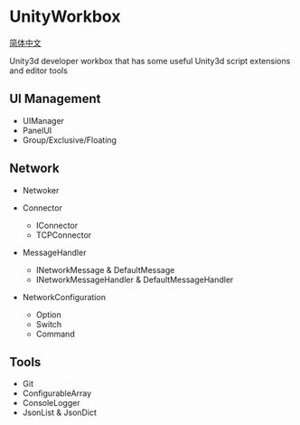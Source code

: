 # UnityWorkbox 

[简体中文](./README-ZH-cn.md)

Unity3d developer workbox that has some useful Unity3d script extensions and editor tools

## UI Management

* UIManager
* PanelUI
* Group/Exclusive/Floating

## Network

* Netwoker

* Connector
  * IConnector
  * TCPConnector

* MessageHandler
  * INetworkMessage & DefaultMessage
  * INetworkMessageHandler & DefaultMessageHandler

* NetworkConfiguration
  * Option
  * Switch
  * Command

## Tools
* Git
* ConfigurableArray
* ConsoleLogger
* JsonList & JsonDict
